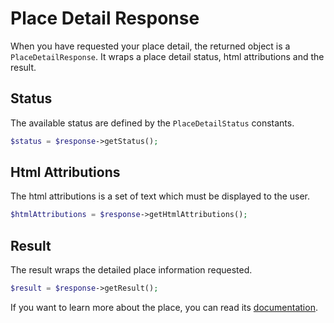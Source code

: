 # Place Detail Response

When you have requested your place detail, the returned object is a `PlaceDetailResponse`. It wraps a place detail 
status, html attributions and the result.

## Status

The available status are defined by the `PlaceDetailStatus` constants.

``` php
$status = $response->getStatus();
```

## Html Attributions

The html attributions is a set of text which must be displayed to the user.

``` php
$htmlAttributions = $response->getHtmlAttributions();
```

## Result

The result wraps the detailed place information requested.

``` php
$result = $response->getResult();
```

If you want to learn more about the place, you can read its [documentation](/docs/service/place/base/place.md).
